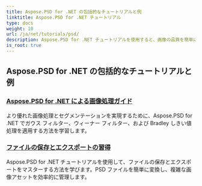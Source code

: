 ```yaml
---
title: Aspose.PSD for .NET の包括的なチュートリアルと例
linktitle: Aspose.PSD for .NET チュートリアル
type: docs
weight: 10
url: /ja/net/tutorials/psd/
description: Aspose.PSD for .NET チュートリアルを使用すると、画像の品質を簡単に向上できます。画像処理、PSD ファイルの操作、テキストとフォントの処理などを習得します。
is_root: true
---
```


## Aspose.PSD for .NET の包括的なチュートリアルと例 
### [Aspose.PSD for .NET による画像処理ガイド](./guide-image-processing/)
より優れた画像処理とセグメンテーションを実現するために、Aspose.PSD for .NET でガウス フィルター、ウィーナー フィルター、および Bradley しきい値処理を適用する方法を学習します。
### [ファイルの保存とエクスポートの習得](./mastering-file-saving-and-exporting/)
Aspose.PSD for .NET チュートリアルを使用して、ファイルの保存とエクスポートをマスターする方法を学びます。PSD ファイルを簡単に変換し、複雑な画像アセットを効率的に管理します。